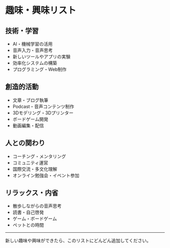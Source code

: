 # 趣味・興味リスト

## 技術・学習
- AI・機械学習の活用
- 音声入力・音声思考
- 新しいツールやアプリの実験
- 効率化システムの構築
- プログラミング・Web制作

## 創造的活動
- 文章・ブログ執筆
- Podcast・音声コンテンツ制作
- 3Dモデリング・3Dプリンター
- ボードゲーム開発
- 動画編集・配信

## 人との関わり
- コーチング・メンタリング
- コミュニティ運営
- 国際交流・多文化理解
- オンライン勉強会・イベント参加

## リラックス・内省
- 散歩しながらの音声思考
- 読書・自己啓発
- ゲーム・ボードゲーム
- ペットとの時間

---

新しい趣味や興味ができたら、このリストにどんどん追加してください。 